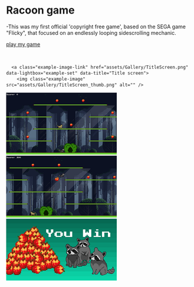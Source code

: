 # Racoon game

-This was my first official 'copyright free game', based on the SEGA game "Flicky", that focused on an endlessly looping sidescrolling mechanic.
<br>

[play my game](https://tonystarkofwinterfell.github.io/RacWebgLink/)


<br>


 <div>
  
      <a class="example-image-link" href="assets/Gallery/TitleScreen.png" data-lightbox="example-set" data-title="Title screen">
        <img class="example-image" src="assets/Gallery/TitleScreen_thumb.png" alt="" />
  </a>
      <a class="example-image-link" href="assets/Gallery/Game lvl1.png" data-lightbox="example-set" data-title="The bobcat enemy">
        <img class="example-image" src="assets/Gallery/Game lvl1_thumb.png" alt="" />
  </a>
      <a class="example-image-link" href="assets/Gallery/PickUp.png" data-lightbox="example-set" data-title="The player collecting the necessary apples">
        <img class="example-image" src="assets/Gallery/PickUp_thumb.png" alt="" />
  </a>
  <a class="example-image-link" href="assets/Gallery/EndScene.png" data-lightbox="example-set" data-title="The screen for beating the game/level">
        <img class="example-image" src="assets/Gallery/EndScene_thumb.png" alt=""/>
  </a>
    </div>
